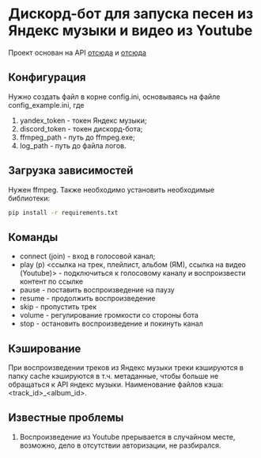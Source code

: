 # Дискорд-бот для запуска песен из Яндекс музыки и видео из Youtube

Проект основан на API [отсюда](https://github.com/yt-dlp/yt-dlp) и [отсюда](https://github.com/MarshalX/yandex-music-api)

## Конфигурация
Нужно создать файл в корне config.ini, основываясь на файле config_example.ini, где
1. yandex_token - токен Яндекс музыки;
2. discord_token - токен дискорд-бота;
3. ffmpeg_path - путь до ffmpeg.exe;
4. log_path - путь до файла логов.

## Загрузка зависимостей
Нужен ffmpeg.
Также необходимо установить необходимые библиотеки:
```cmd
pip install -r requirements.txt
```

## Команды
* connect (join) - вход в голосовой канал;
* play (p) <ссылка на трек, плейлист, альбом (ЯМ), ссылка на видео (Youtube)> - подключиться к голосовому каналу и воспроизвести контент по ссылке
* pause - поставить воспроизведение на паузу
* resume - продолжить воспроизведение
* skip - пропустить трек
* volume - регулирование громкости со стороны бота
* stop - остановить воспроизведение и покинуть канал

## Кэширование
При воспроизведении треков из Яндекс музыки треки кэшируются в папку cache кэшируются в т.ч. метаданные, чтобы больше не обращаться к API яндекс музыки.
Наименование файлов кэша: <track_id>_<album_id>.

## Известные проблемы
1. Воспроизведение из Youtube прерывается в случайном месте, возможно, дело в отсутствии авторизации, не разбирался.
